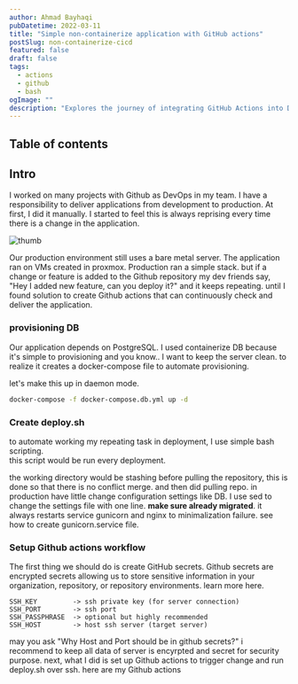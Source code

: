 ```yaml
---
author: Ahmad Bayhaqi
pubDatetime: 2022-03-11
title: "Simple non-containerize application with GitHub actions"
postSlug: non-containerize-cicd
featured: false
draft: false
tags:
  - actions
  - github
  - bash
ogImage: ""
description: "Explores the journey of integrating GitHub Actions into DevOps practices, focusing on automating application deployment from development to production. "
---
```


## Table of contents

## Intro

I worked on many projects with Github as DevOps in my team. I have a responsibility
to deliver applications from development to production. At first, I did it manually.
I started to feel this is always reprising every time there is a change in the application.

![thumb](https://user-images.githubusercontent.com/56214296/158066250-935a0d01-93be-4215-8472-e93762292483.png)

Our production environment still uses a bare metal server. The application ran
on VMs created in proxmox. Production ran a simple stack. but if a change or
feature is added to the Github repository my dev friends say, "Hey I added new
feature, can you deploy it?" and it keeps repeating. until I found solution to
create Github actions that can continuously check and deliver the application.

### provisioning DB

Our application depends on PostgreSQL. I used containerize DB because it's simple
to provisioning and you know.. I want to keep the server clean. to realize it
creates a docker-compose file to automate provisioning.

<script src="https://gist.github.com/Kyuubang/ccf6698eebf06791d766d48178b6cdb4.js"></script>

let's make this up in daemon mode.

```bash
docker-compose -f docker-compose.db.yml up -d
```

### Create deploy.sh

to automate working my repeating task in deployment, I use simple bash scripting.  
this script would be run every deployment.

<script src="https://gist.github.com/Kyuubang/65e32082726bdf335458461d0ea2db17.js"></script>

the working directory would be stashing before pulling the repository, this is
done so that there is no conflict merge. and then did pulling repo.
in production have little change configuration settings like DB. I use sed to
change the settings file with one line. **make sure already migrated**. it always
restarts service gunicorn and nginx to minimalization failure. see how to create
gunicorn.service file.

### Setup Github actions workflow

The first thing we should do is create GitHub secrets. Github secrets are encrypted
secrets allowing us to store sensitive information in your organization, repository,
or repository environments. learn more here.

```text
SSH_KEY         -> ssh private key (for server connection)
SSH_PORT        -> ssh port
SSH_PASSPHRASE  -> optional but highly recommended
SSH_HOST        -> host ssh server (target server)
```

may you ask "Why Host and Port should be in github secrets?" i recommend to
keep all data of server is encyrpted and secret for security purpose. next,
what I did is set up Github actions to trigger change and run deploy.sh
over ssh. here are my Github actions

<script src="https://gist.github.com/Kyuubang/1f6590e2d95c4e7ffb62414288f82b6d.js"></script>
